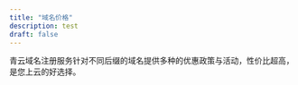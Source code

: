 ```yaml
---
title: "域名价格"
description: test
draft: false
---
```




青云域名注册服务针对不同后缀的域名提供多种的优惠政策与活动，性价比超高，是您上云的好选择。